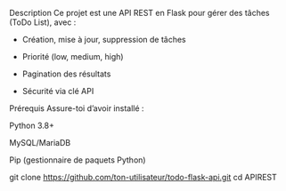 Description
Ce projet est une API REST en Flask pour gérer des tâches (ToDo List), avec :

* Création, mise à jour, suppression de tâches

* Priorité (low, medium, high)

* Pagination des résultats

* Sécurité via clé API

Prérequis
Assure-toi d’avoir installé :

Python 3.8+

MySQL/MariaDB

Pip (gestionnaire de paquets Python)

git clone https://github.com/ton-utilisateur/todo-flask-api.git
cd APIREST
